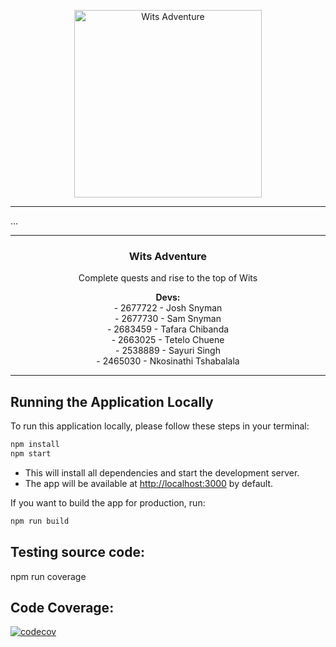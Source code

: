 <p align="center">
  <img src="public/LOGO_Final.ico" alt="Wits Adventure" height="300" />
</p>

---

<p align="center">

...

</p>

---

<h3 align="center">Wits Adventure</h3>
<p align="center">Complete quests and rise to the top of Wits</p>

<p align="center">
  <strong>Devs:</strong><br>
  - 2677722 - Josh Snyman<br>
  - 2677730 - Sam Snyman<br>
  - 2683459 - Tafara Chibanda<br>
  - 2663025 - Tetelo Chuene<br>
  - 2538889 - Sayuri Singh<br>
  - 2465030 - Nkosinathi Tshabalala
  <br>
</p>

---

## Running the Application Locally

To run this application locally, please follow these steps in your terminal:

```sh
npm install
npm start
```

- This will install all dependencies and start the development server.
- The app will be available at [http://localhost:3000](http://localhost:3000) by default.

If you want to build the app for production, run:

```sh
npm run build
```
## Testing source code:

npm run coverage 

## Code Coverage:

[![codecov](https://codecov.io/gh/Wits-Adventure/Wits-Adventure/graphs/sunburst.svg?token=1TAB3XT3GU)](https://codecov.io/gh/Wits-Adventure/Wits-Adventure)
